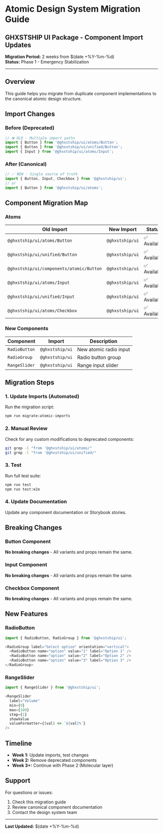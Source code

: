 # Atomic Design System Migration Guide
## GHXSTSHIP UI Package - Component Import Updates

**Migration Period:** 2 weeks from $(date +%Y-%m-%d)  
**Status:** Phase 1 - Emergency Stabilization

---

## Overview

This guide helps you migrate from duplicate component implementations to the canonical atomic design structure.

## Import Changes

### Before (Deprecated)
```typescript
// ❌ OLD - Multiple import paths
import { Button } from '@ghxstship/ui/atoms/Button';
import { Button } from '@ghxstship/ui/unified/Button';
import { Input } from '@ghxstship/ui/atoms/Input';
```

### After (Canonical)
```typescript
// ✅ NEW - Single source of truth
import { Button, Input, Checkbox } from '@ghxstship/ui';
// or
import { Button } from '@ghxstship/ui/atoms';
```

## Component Migration Map

### Atoms

| Old Import | New Import | Status |
|------------|------------|--------|
| `@ghxstship/ui/atoms/Button` | `@ghxstship/ui` | ✅ Available |
| `@ghxstship/ui/unified/Button` | `@ghxstship/ui` | ✅ Available |
| `@ghxstship/ui/components/atomic/Button` | `@ghxstship/ui` | ✅ Available |
| `@ghxstship/ui/atoms/Input` | `@ghxstship/ui` | ✅ Available |
| `@ghxstship/ui/unified/Input` | `@ghxstship/ui` | ✅ Available |
| `@ghxstship/ui/atoms/Checkbox` | `@ghxstship/ui` | ✅ Available |

### New Components

| Component | Import | Description |
|-----------|--------|-------------|
| `RadioButton` | `@ghxstship/ui` | New atomic radio input |
| `RadioGroup` | `@ghxstship/ui` | Radio button group |
| `RangeSlider` | `@ghxstship/ui` | Range input slider |

## Migration Steps

### 1. Update Imports (Automated)

Run the migration script:
```bash
npm run migrate:atomic-imports
```

### 2. Manual Review

Check for any custom modifications to deprecated components:
```bash
git grep -l "from '@ghxstship/ui/atoms/"
git grep -l "from '@ghxstship/ui/unified/"
```

### 3. Test

Run full test suite:
```bash
npm run test
npm run test:e2e
```

### 4. Update Documentation

Update any component documentation or Storybook stories.

## Breaking Changes

### Button Component

**No breaking changes** - All variants and props remain the same.

### Input Component

**No breaking changes** - All variants and props remain the same.

### Checkbox Component

**No breaking changes** - All variants and props remain the same.

## New Features

### RadioButton

```typescript
import { RadioButton, RadioGroup } from '@ghxstship/ui';

<RadioGroup label="Select option" orientation="vertical">
  <RadioButton name="option" value="1" label="Option 1" />
  <RadioButton name="option" value="2" label="Option 2" />
  <RadioButton name="option" value="3" label="Option 3" />
</RadioGroup>
```

### RangeSlider

```typescript
import { RangeSlider } from '@ghxstship/ui';

<RangeSlider
  label="Volume"
  min={0}
  max={100}
  step={1}
  showValue
  valueFormatter={(val) => `${val}%`}
/>
```

## Timeline

- **Week 1:** Update imports, test changes
- **Week 2:** Remove deprecated components
- **Week 3+:** Continue with Phase 2 (Molecular layer)

## Support

For questions or issues:
1. Check this migration guide
2. Review canonical component documentation
3. Contact the design system team

---

**Last Updated:** $(date +%Y-%m-%d)
